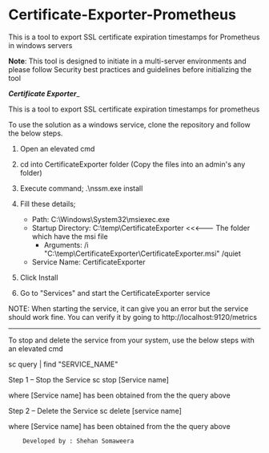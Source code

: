 # Certificate-Exporter-Prometheus
This is a tool to export SSL certificate expiration timestamps for Prometheus in windows servers

**Note**: This tool is designed to initiate in a multi-server environments and please follow Security best practices and guidelines before initializing the tool 



_____________________Certificate Exporter______________________

This is a tool to export SSL certificate expiration timestamps for prometheus

To use the solution as a windows service, clone the repository and follow the below steps. 

01. Open an elevated cmd

02. cd into CertificateExporter folder (Copy the files into an admin's any folder)

03. Execute command;
	.\nssm.exe install

04. Fill these details;
	- Path: C:\Windows\System32\msiexec.exe
  	- Startup Directory: C:\temp\CertificateExporter         <<<--- The folder which have the msi file
    	- Arguments: /i "C:\temp\CertificateExporter\CertificateExporter.msi" /quiet   
	- Service Name: CertificateExporter

05. Click Install

06. Go to "Services" and start the CertificateExporter service

NOTE: When starting the service, it can give you an error but the service should work fine. You can
verify it by going to http://localhost:9120/metrics


_______________________________________________________________

To stop and delete the service from your system, use the below steps with an elevated cmd

sc query | find "SERVICE_NAME"

Step 1 – Stop the Service
sc stop [Service name]

where [Service name] has been obtained from the the query above

Step 2 – Delete the Service
sc delete [service name]

where [Service name] has been obtained from the the query above


		Developed by : Shehan Somaweera

